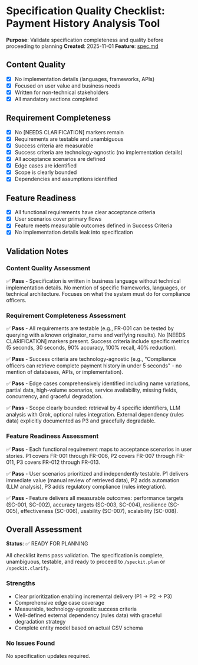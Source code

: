 # Specification Quality Checklist: Payment History Analysis Tool

**Purpose**: Validate specification completeness and quality before proceeding to planning
**Created**: 2025-11-01
**Feature**: [spec.md](../spec.md)

## Content Quality

- [x] No implementation details (languages, frameworks, APIs)
- [x] Focused on user value and business needs
- [x] Written for non-technical stakeholders
- [x] All mandatory sections completed

## Requirement Completeness

- [x] No [NEEDS CLARIFICATION] markers remain
- [x] Requirements are testable and unambiguous
- [x] Success criteria are measurable
- [x] Success criteria are technology-agnostic (no implementation details)
- [x] All acceptance scenarios are defined
- [x] Edge cases are identified
- [x] Scope is clearly bounded
- [x] Dependencies and assumptions identified

## Feature Readiness

- [x] All functional requirements have clear acceptance criteria
- [x] User scenarios cover primary flows
- [x] Feature meets measurable outcomes defined in Success Criteria
- [x] No implementation details leak into specification

## Validation Notes

### Content Quality Assessment
✅ **Pass** - Specification is written in business language without technical implementation details. No mention of specific frameworks, languages, or technical architecture. Focuses on what the system must do for compliance officers.

### Requirement Completeness Assessment
✅ **Pass** - All requirements are testable (e.g., FR-001 can be tested by querying with a known originator_name and verifying results). No [NEEDS CLARIFICATION] markers present. Success criteria include specific metrics (5 seconds, 30 seconds, 90% accuracy, 100% recall, 40% reduction).

✅ **Pass** - Success criteria are technology-agnostic (e.g., "Compliance officers can retrieve complete payment history in under 5 seconds" - no mention of databases, APIs, or implementation).

✅ **Pass** - Edge cases comprehensively identified including name variations, partial data, high-volume scenarios, service availability, missing fields, concurrency, and graceful degradation.

✅ **Pass** - Scope clearly bounded: retrieval by 4 specific identifiers, LLM analysis with Grok, optional rules integration. External dependency (rules data) explicitly documented as P3 and gracefully degradable.

### Feature Readiness Assessment
✅ **Pass** - Each functional requirement maps to acceptance scenarios in user stories. P1 covers FR-001 through FR-006, P2 covers FR-007 through FR-011, P3 covers FR-012 through FR-013.

✅ **Pass** - User scenarios prioritized and independently testable. P1 delivers immediate value (manual review of retrieved data), P2 adds automation (LLM analysis), P3 adds regulatory compliance (rules integration).

✅ **Pass** - Feature delivers all measurable outcomes: performance targets (SC-001, SC-002), accuracy targets (SC-003, SC-004), resilience (SC-005), effectiveness (SC-006), usability (SC-007), scalability (SC-008).

## Overall Assessment

**Status**: ✅ READY FOR PLANNING

All checklist items pass validation. The specification is complete, unambiguous, testable, and ready to proceed to `/speckit.plan` or `/speckit.clarify`.

### Strengths
- Clear prioritization enabling incremental delivery (P1 → P2 → P3)
- Comprehensive edge case coverage
- Measurable, technology-agnostic success criteria
- Well-defined external dependency (rules data) with graceful degradation strategy
- Complete entity model based on actual CSV schema

### No Issues Found
No specification updates required.
